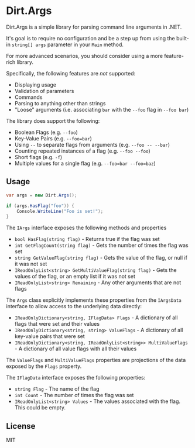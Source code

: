 # Dirt.Args

Dirt.Args is a simple library for parsing command line arguments in .NET.

It's goal is to require no configuration and be a step up from using the built-in `string[] args` parameter in your `Main` method.

For more advanced scenarios, you should consider using a more feature-rich library.

Specifically, the following features are *not* supported:

- Displaying usage
- Validation of parameters
- Commands
- Parsing to anything other than strings
- "Loose" arguments (i.e. associating `bar` with the `--foo` flag in `--foo bar`)

The library does support the following:

- Boolean Flags (e.g. `--foo`)
- Key-Value Pairs (e.g. `--foo=bar`)
- Using `--` to separate flags from arguments (e.g. `--foo -- --bar`)
- Counting repeated instances of a flag (e.g. `--foo --foo`)
- Short flags (e.g. `-f`)
- Multiple values for a single flag (e.g. `--foo=bar --foo=baz`)

## Usage

```csharp
var args = new Dirt.Args();

if (args.HasFlag("foo")) {
    Console.WriteLine("Foo is set!");
}
```

The `IArgs` interface exposes the following methods and properties

- `bool HasFlag(string flag)` - Returns true if the flag was set
- `int GetFlagCount(string flag)` - Gets the number of times the flag was set
- `string GetValueFlag(string flag)` - Gets the value of the flag, or null if it was not set
- `IReadOnlyList<string> GetMultiValueFlag(string flag)` - Gets the values of the flag, or an empty list if it was not set
- `IReadOnlyList<string> Remaining` - Any other arguments that are not flags


The `Args` class explicitly implements these properties from the `IArgsData` interface to allow access to the underlying data directly:

- `IReadOnlyDictionary<string, IFlagData> Flags` - A dictionary of all flags that were set and their values
- `IReadOnlyDictionary<string, string> ValueFlags` - A dictionary of all key-value pairs that were set
- `IReadOnlyDictionary<string, IReadOnlyList<string>> MultiValueFlags` - A dictionary of all value flags with all their values

The `ValueFlags` and `MultiValueFlags` properties are projections of the data exposed by the `Flags` property.

The `IFlagData` interface exposes the following properties:

- `string Flag` - The name of the flag
- `int Count` - The number of times the flag was set
- `IReadOnlyList<string> Values` - The values associated with the flag. This could be empty.

## License

MIT
